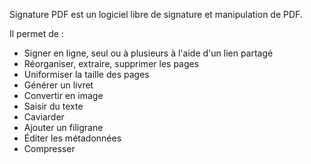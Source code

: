 Signature PDF est un logiciel libre de signature et manipulation de PDF.

Il permet de : 
  - Signer en ligne, seul ou à plusieurs à l'aide d'un lien partagé
  - Réorganiser, extraire, supprimer les pages
  - Uniformiser la taille des pages
  - Générer un livret
  - Convertir en image
  - Saisir du texte
  - Caviarder
  - Ajouter un filigrane
  - Éditer les métadonnées
  - Compresser

